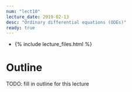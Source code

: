 ```yaml
---
num: "lect10"
lecture_date: 2019-02-13
desc: "Ordinary differential equations (ODEs)"
ready: true
---
```


* {% include lecture_files.html %}

# Outline

TODO: fill in outline for this lecture
